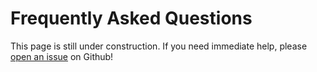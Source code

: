 # Frequently Asked Questions

This page is still under construction. If you need immediate help, please [open an issue](https://github.com/OpenOmics/genome-seek/issues) on Github!

